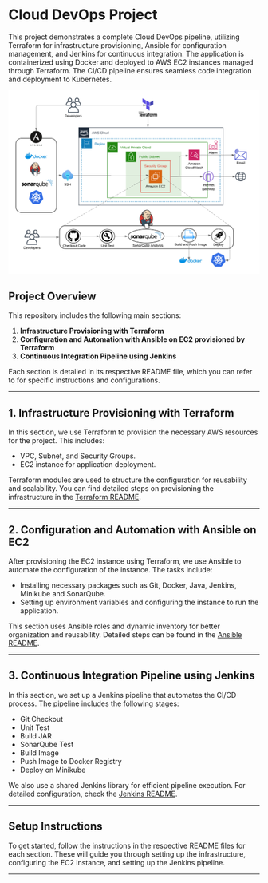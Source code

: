 # Cloud DevOps Project

This project demonstrates a complete Cloud DevOps pipeline, utilizing Terraform for infrastructure provisioning, Ansible for configuration management, and Jenkins for continuous integration. The application is containerized using Docker and deployed to AWS EC2 instances managed through Terraform. The CI/CD pipeline ensures seamless code integration and deployment to Kubernetes.

![Alt text](images/project_architecture.png)


## Project Overview

This repository includes the following main sections:
1. **Infrastructure Provisioning with Terraform**
2. **Configuration and Automation with Ansible on EC2 provisioned by Terraform**
3. **Continuous Integration Pipeline using Jenkins**

Each section is detailed in its respective README file, which you can refer to for specific instructions and configurations.

---

## 1. Infrastructure Provisioning with Terraform

In this section, we use Terraform to provision the necessary AWS resources for the project. This includes:

- VPC, Subnet, and Security Groups.
- EC2 instance for application deployment.

Terraform modules are used to structure the configuration for reusability and scalability. You can find detailed steps on provisioning the infrastructure in the [Terraform README](./Terraform/README.md).

---

## 2. Configuration and Automation with Ansible on EC2

After provisioning the EC2 instance using Terraform, we use Ansible to automate the configuration of the instance. The tasks include:

- Installing necessary packages such as Git, Docker, Java, Jenkins, Minikube and SonarQube.
- Setting up environment variables and configuring the instance to run the application.

This section uses Ansible roles and dynamic inventory for better organization and reusability. Detailed steps can be found in the [Ansible README](./Ansible/README.md).

---

## 3. Continuous Integration Pipeline using Jenkins

In this section, we set up a Jenkins pipeline that automates the CI/CD process. The pipeline includes the following stages:

- Git Checkout
- Unit Test
- Build JAR
- SonarQube Test
- Build Image
- Push Image to Docker Registry
- Deploy on Minikube

We also use a shared Jenkins library for efficient pipeline execution. For detailed configuration, check the [Jenkins README](./Jenkins/README.md).

---

## Setup Instructions

To get started, follow the instructions in the respective README files for each section. These will guide you through setting up the infrastructure, configuring the EC2 instance, and setting up the Jenkins pipeline.

---
